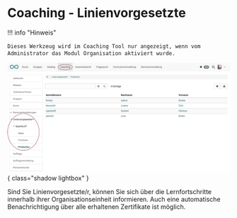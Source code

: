 # Coaching - Linienvorgesetzte

!!! info "Hinweis"

    Dieses Werkzeug wird im Coaching Tool nur angezeigt, wenn vom Administrator das Modul Organisation aktiviert wurde.

![coaching_linienvorgesetzter_v1_de.png](assets/coaching_linienvorgesetzter_v1_de.png){ class="shadow lightbox" }

Sind Sie Linienvorgesetzte/r, können Sie sich über die Lernfortschritte innerhalb ihrer Organisationseinheit informieren. Auch eine automatische Benachrichtigung über alle erhaltenen Zertifikate ist möglich.
